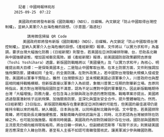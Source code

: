 
          記者：中國時報林宛彤  
        2025-09-25　07:22
      
          美國政府即將發布新版《國防戰略》（NDS），日媒稱，內文鎖定「防止中國取得台灣控制權」，並納入美軍介入台海危機的設想。（示意圖／路透社）
        
              請用微信掃描 QR Code
            美國政府即將發布新版《國防戰略》（NDS），日媒稱，內文鎖定「防止中國取得台灣控制權」，並納入美軍介入台海危機的設想。《產經新聞》報導，文件將以「以實力求和平」為基調，要求台灣大幅強化防務；《日經新聞》則警告，若美國在亞洲防線排除韓、台，恐助長北韓與中國強硬姿態，增加區域衝突風險。據《產經新聞》報導，前美國國防部政策顧問吉原俊（Toshi Yoshihara）透露，新版國防戰略將以「美國優先」及「以實力求和平」為核心，明確提出兩大目標：一是保衛美國本土，二是阻止中國奪取台灣。在本土防禦方面，文件則強調加強飛彈防禦，建構如同「金穹」的全面防護。在對外政策上，若中國對台灣發動大規模入侵或登陸，美國將以軍事干預阻止。雖然《台灣關係法》並未規範美國必須軍事介入，川普政府也與歷屆相同維持戰略模糊，但新版直接以軍事介入為前提，象徵川普第二任期的對華新立場。吉原同時指出，美方對台灣現階段國防並不滿意，認為不足以應對中國的軍事壓力。因此新版戰略期待台灣「大幅增強」防務力量，也包含海上封鎖與政治滲透的應對措施。戰略草案亦提出，美國將透過發展潛射核子巡航飛彈、加強關島防禦，並深化與盟友安全合作，提升整體嚇阻力。然而，《日經新聞》23日指出，新版國防戰略存在重新劃定亞洲防線的可能性，但美國的最佳選項仍是維持冷戰以來的格局，納入韓國、日本與台灣，以同時遏制北韓與中國。文中警告，若美國排除南韓，將可能助長北韓強硬態度，推動南韓內部核武論升溫；同時，北京若認為台灣被排除在防線之外，也可能加強施壓。報導同時揭露，美國政府內部對防線設計存在分歧。國防部與國務院主流意見仍傾向維持現有格局，將台日韓一併納入，但副總統范斯等「有限干涉派」則質疑美國是否應深度介入韓台防務，甚至有人主張不如認可南韓發展核武，讓美軍減少參與韓國防務。
